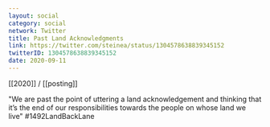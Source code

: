 ```yaml
---
layout: social
category: social
network: Twitter
title: Past Land Acknowledgments
link: https://twitter.com/steinea/status/1304578638839345152
twitterID: 1304578638839345152
date: 2020-09-11
---
```


[[2020]] / [[posting]]

"We are past the point of uttering a land acknowledgement and thinking that it’s the end of our responsibilities towards the people on whose land we live" #1492LandBackLane
